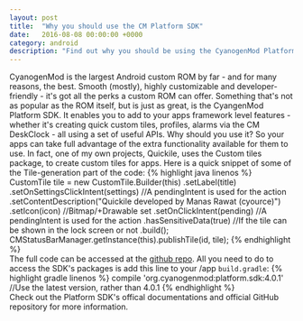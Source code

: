 ```yaml
---
layout: post
title:  "Why you should use the CM Platform SDK"
date:   2016-08-08 00:00:00 +0000
category: android
description: "Find out why you should be using the CyanogenMod Platform SDK to develop apps"
---
```

CyanogenMod is the largest Android custom ROM by far - and for many reasons, the best. Smooth (mostly), highly customizable and developer-friendly - it's got all the perks a custom ROM can offer. Something that's not as popular as the ROM itself, but is just as great, is the CyangenMod Platform SDK. It enables you to add to your apps framework level features - whether it's creating quick custom tiles, profiles, alarms via the CM DeskClock - all using a set of useful APIs. Why should you use it? So your apps can take full advantage of the extra functionality available for them to use. In fact, one of my own projects, Quickile, uses the Custom tiles package, to create custom tiles for apps. Here is a quick snippet of some of the Tile-generation part of the code:
{% highlight java linenos %}
CustomTile tile = new CustomTile.Builder(this)
    .setLabel(title)
    .setOnSettingsClickIntent(settings) //A pendingIntent is used for the action
    .setContentDescription("Quickile developed by Manas Rawat (cyource)")
    .setIcon(icon) //Bitmap/+Drawable set
    .setOnClickIntent(pending) //A pendingIntent is used for the action
    .hasSensitiveData(true) //If the tile can be shown in the lock screen or not
    .build();
CMStatusBarManager.getInstance(this).publishTile(id, tile);
{% endhighlight %}
<br>
The full code can be accessed at the <a href="https://github.com/cyource/cyapps_Quickile">github repo</a>. All you need to do to access the SDK's packages is add this line to your /app ```build.gradle```:
{% highlight gradle linenos %}
compile 'org.cyanogenmod:platform.sdk:4.0.1' //Use the latest version, rather than 4.0.1
{% endhighlight %}
<br>
Check out the Platform SDK's offical documentations and official GitHub repository for more information.